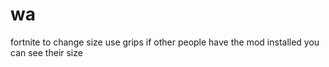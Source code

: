 # wa
fortnite
to change size use grips
if other people have the mod installed you can see their size
